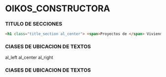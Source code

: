 # OIKOS_CONSTRUCTORA


### TITULO DE SECCIONES

```html
<h1 class="title_section al_center"> <span>Proyectos de </span> Vivienda </h1>
```

### ClASES DE UBICACION DE TEXTOS

al_left
al_center
al_right

### ClASES DE UBICACION DE TEXTOS

